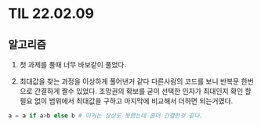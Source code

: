 # TIL 22.02.09


## 알고리즘

1. 첫 과제를 풀때 너무 바보같이 풀었다. 


2. 최대값을 찾는 과정을 이상하게 풀어낸거 같다 다른사람의 코드를 보니 반복문 한번으로 간결하게 짤수 있었다. 조망권의 확보를 굳이 선택한 인자가 최대인지 확인 할 필요 없이 범위에서 최대값을 구하고 마지막에 비교해서 더하면 되는거였다.

```python
a = a if a>b else b # 이거는 상상도 못했는데 좀더 간결한것 같다.
```

